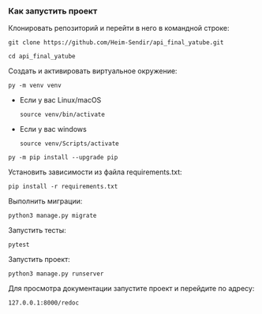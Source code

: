 ### Как запустить проект

Клонировать репозиторий и перейти в него в командной строке:

```
git clone https://github.com/Heim-Sendir/api_final_yatube.git
```

```
cd api_final_yatube
```

Создать и активировать виртуальное окружение:

```
py -m venv venv
```

* Если у вас Linux/macOS
    ```
    source venv/bin/activate
    ```

* Если у вас windows
    ```
    source venv/Scripts/activate
    ```

```
py -m pip install --upgrade pip
```

Установить зависимости из файла requirements.txt:

```
pip install -r requirements.txt
```

Выполнить миграции:

```
python3 manage.py migrate
```

Запустить тесты:
```
pytest
```

Запустить проект:

```
python3 manage.py runserver
```

Для просмотра документации запустите проект и перейдите по адресу:
```
127.0.0.1:8000/redoc
```